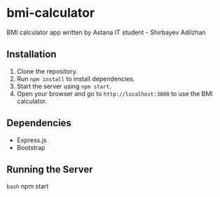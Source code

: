 # bmi-calculator
BMI calculator app written by Astana IT student - Shirbayev Adilzhan

## Installation

1. Clone the repository.
2. Run `npm install` to install dependencies.
3. Start the server using `npm start`.
4. Open your browser and go to `http://localhost:3000` to use the BMI calculator.

## Dependencies

- Express.js
- Bootstrap 

## Running the Server

```bash```
npm start
